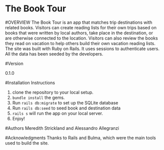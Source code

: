# The Book Tour

#OVERVIEW
The Book Tour is an app that matches trip destinations with related books. Visitors can create reading lists for their own trips based on books that were written by local authors, take place in the destination, or are otherwise connected to the location. Visitors can also review the books they read on vacation to help others build their own vacation reading lists. The site was built with Ruby on Rails. It uses sessions to authenticate users. All the data has been seeded by the developers.

#Version

0.1.0

#Installation Instructions

1. clone the repository to your local setup.
2. `bundle install` the gems.
3. Run `rails db:migrate` to set up the SQLite database
4. Run `rails db:seed` to seed book and destination data
5. `rails s` will run the app on your local server.
6. Enjoy!

#Authors
Meredith Strickland and Alessandro Allegranzi

#Acknowledgments
Thanks to Rails and Bulma, which were the main tools used to build the site.